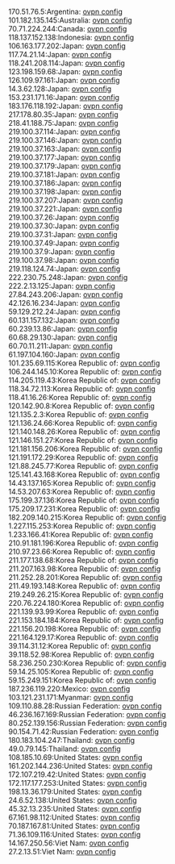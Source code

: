 170.51.76.5:Argentina: [ovpn config](vpn/170_51_76_5.ovpn)  
101.182.135.145:Australia: [ovpn config](vpn/101_182_135_145.ovpn)  
70.71.224.244:Canada: [ovpn config](vpn/70_71_224_244.ovpn)  
118.137.152.138:Indonesia: [ovpn config](vpn/118_137_152_138.ovpn)  
106.163.177.202:Japan: [ovpn config](vpn/106_163_177_202.ovpn)  
117.74.21.14:Japan: [ovpn config](vpn/117_74_21_14.ovpn)  
118.241.208.114:Japan: [ovpn config](vpn/118_241_208_114.ovpn)  
123.198.159.68:Japan: [ovpn config](vpn/123_198_159_68.ovpn)  
126.109.97.161:Japan: [ovpn config](vpn/126_109_97_161.ovpn)  
14.3.62.128:Japan: [ovpn config](vpn/14_3_62_128.ovpn)  
153.231.171.16:Japan: [ovpn config](vpn/153_231_171_16.ovpn)  
183.176.118.192:Japan: [ovpn config](vpn/183_176_118_192.ovpn)  
217.178.80.35:Japan: [ovpn config](vpn/217_178_80_35.ovpn)  
218.41.188.75:Japan: [ovpn config](vpn/218_41_188_75.ovpn)  
219.100.37.114:Japan: [ovpn config](vpn/219_100_37_114.ovpn)  
219.100.37.146:Japan: [ovpn config](vpn/219_100_37_146.ovpn)  
219.100.37.163:Japan: [ovpn config](vpn/219_100_37_163.ovpn)  
219.100.37.177:Japan: [ovpn config](vpn/219_100_37_177.ovpn)  
219.100.37.179:Japan: [ovpn config](vpn/219_100_37_179.ovpn)  
219.100.37.181:Japan: [ovpn config](vpn/219_100_37_181.ovpn)  
219.100.37.186:Japan: [ovpn config](vpn/219_100_37_186.ovpn)  
219.100.37.198:Japan: [ovpn config](vpn/219_100_37_198.ovpn)  
219.100.37.207:Japan: [ovpn config](vpn/219_100_37_207.ovpn)  
219.100.37.221:Japan: [ovpn config](vpn/219_100_37_221.ovpn)  
219.100.37.26:Japan: [ovpn config](vpn/219_100_37_26.ovpn)  
219.100.37.30:Japan: [ovpn config](vpn/219_100_37_30.ovpn)  
219.100.37.31:Japan: [ovpn config](vpn/219_100_37_31.ovpn)  
219.100.37.49:Japan: [ovpn config](vpn/219_100_37_49.ovpn)  
219.100.37.9:Japan: [ovpn config](vpn/219_100_37_9.ovpn)  
219.100.37.98:Japan: [ovpn config](vpn/219_100_37_98.ovpn)  
219.118.124.74:Japan: [ovpn config](vpn/219_118_124_74.ovpn)  
222.230.75.248:Japan: [ovpn config](vpn/222_230_75_248.ovpn)  
222.2.13.125:Japan: [ovpn config](vpn/222_2_13_125.ovpn)  
27.84.243.206:Japan: [ovpn config](vpn/27_84_243_206.ovpn)  
42.126.16.234:Japan: [ovpn config](vpn/42_126_16_234.ovpn)  
59.129.212.24:Japan: [ovpn config](vpn/59_129_212_24.ovpn)  
60.131.157.132:Japan: [ovpn config](vpn/60_131_157_132.ovpn)  
60.239.13.86:Japan: [ovpn config](vpn/60_239_13_86.ovpn)  
60.68.29.130:Japan: [ovpn config](vpn/60_68_29_130.ovpn)  
60.70.11.211:Japan: [ovpn config](vpn/60_70_11_211.ovpn)  
61.197.104.160:Japan: [ovpn config](vpn/61_197_104_160.ovpn)  
101.235.69.115:Korea Republic of: [ovpn config](vpn/101_235_69_115.ovpn)  
106.244.145.10:Korea Republic of: [ovpn config](vpn/106_244_145_10.ovpn)  
114.205.119.43:Korea Republic of: [ovpn config](vpn/114_205_119_43.ovpn)  
118.34.72.113:Korea Republic of: [ovpn config](vpn/118_34_72_113.ovpn)  
118.41.16.26:Korea Republic of: [ovpn config](vpn/118_41_16_26.ovpn)  
120.142.90.8:Korea Republic of: [ovpn config](vpn/120_142_90_8.ovpn)  
121.135.2.3:Korea Republic of: [ovpn config](vpn/121_135_2_3.ovpn)  
121.136.24.66:Korea Republic of: [ovpn config](vpn/121_136_24_66.ovpn)  
121.140.148.26:Korea Republic of: [ovpn config](vpn/121_140_148_26.ovpn)  
121.146.151.27:Korea Republic of: [ovpn config](vpn/121_146_151_27.ovpn)  
121.181.156.206:Korea Republic of: [ovpn config](vpn/121_181_156_206.ovpn)  
121.191.172.29:Korea Republic of: [ovpn config](vpn/121_191_172_29.ovpn)  
121.88.245.77:Korea Republic of: [ovpn config](vpn/121_88_245_77.ovpn)  
125.141.43.168:Korea Republic of: [ovpn config](vpn/125_141_43_168.ovpn)  
14.43.137.165:Korea Republic of: [ovpn config](vpn/14_43_137_165.ovpn)  
14.53.207.63:Korea Republic of: [ovpn config](vpn/14_53_207_63.ovpn)  
175.199.37.136:Korea Republic of: [ovpn config](vpn/175_199_37_136.ovpn)  
175.209.17.231:Korea Republic of: [ovpn config](vpn/175_209_17_231.ovpn)  
182.209.140.215:Korea Republic of: [ovpn config](vpn/182_209_140_215.ovpn)  
1.227.115.253:Korea Republic of: [ovpn config](vpn/1_227_115_253.ovpn)  
1.233.166.41:Korea Republic of: [ovpn config](vpn/1_233_166_41.ovpn)  
210.91.181.196:Korea Republic of: [ovpn config](vpn/210_91_181_196.ovpn)  
210.97.23.66:Korea Republic of: [ovpn config](vpn/210_97_23_66.ovpn)  
211.177.138.68:Korea Republic of: [ovpn config](vpn/211_177_138_68.ovpn)  
211.207.163.98:Korea Republic of: [ovpn config](vpn/211_207_163_98.ovpn)  
211.252.28.201:Korea Republic of: [ovpn config](vpn/211_252_28_201.ovpn)  
211.49.193.148:Korea Republic of: [ovpn config](vpn/211_49_193_148.ovpn)  
219.249.26.215:Korea Republic of: [ovpn config](vpn/219_249_26_215.ovpn)  
220.76.224.180:Korea Republic of: [ovpn config](vpn/220_76_224_180.ovpn)  
221.139.93.99:Korea Republic of: [ovpn config](vpn/221_139_93_99.ovpn)  
221.153.184.184:Korea Republic of: [ovpn config](vpn/221_153_184_184.ovpn)  
221.156.20.198:Korea Republic of: [ovpn config](vpn/221_156_20_198.ovpn)  
221.164.129.17:Korea Republic of: [ovpn config](vpn/221_164_129_17.ovpn)  
39.114.31.12:Korea Republic of: [ovpn config](vpn/39_114_31_12.ovpn)  
39.118.52.98:Korea Republic of: [ovpn config](vpn/39_118_52_98.ovpn)  
58.236.250.230:Korea Republic of: [ovpn config](vpn/58_236_250_230.ovpn)  
59.14.25.105:Korea Republic of: [ovpn config](vpn/59_14_25_105.ovpn)  
59.15.249.151:Korea Republic of: [ovpn config](vpn/59_15_249_151.ovpn)  
187.236.119.220:Mexico: [ovpn config](vpn/187_236_119_220.ovpn)  
103.121.231.171:Myanmar: [ovpn config](vpn/103_121_231_171.ovpn)  
109.110.88.28:Russian Federation: [ovpn config](vpn/109_110_88_28.ovpn)  
46.236.167.169:Russian Federation: [ovpn config](vpn/46_236_167_169.ovpn)  
80.252.139.156:Russian Federation: [ovpn config](vpn/80_252_139_156.ovpn)  
90.154.71.42:Russian Federation: [ovpn config](vpn/90_154_71_42.ovpn)  
180.183.104.247:Thailand: [ovpn config](vpn/180_183_104_247.ovpn)  
49.0.79.145:Thailand: [ovpn config](vpn/49_0_79_145.ovpn)  
108.185.10.69:United States: [ovpn config](vpn/108_185_10_69.ovpn)  
161.202.144.236:United States: [ovpn config](vpn/161_202_144_236.ovpn)  
172.107.219.42:United States: [ovpn config](vpn/172_107_219_42.ovpn)  
172.117.177.253:United States: [ovpn config](vpn/172_117_177_253.ovpn)  
198.13.36.179:United States: [ovpn config](vpn/198_13_36_179.ovpn)  
24.6.52.138:United States: [ovpn config](vpn/24_6_52_138.ovpn)  
45.32.13.235:United States: [ovpn config](vpn/45_32_13_235.ovpn)  
67.161.98.112:United States: [ovpn config](vpn/67_161_98_112.ovpn)  
70.187.167.81:United States: [ovpn config](vpn/70_187_167_81.ovpn)  
71.36.109.116:United States: [ovpn config](vpn/71_36_109_116.ovpn)  
14.167.250.56:Viet Nam: [ovpn config](vpn/14_167_250_56.ovpn)  
27.2.13.51:Viet Nam: [ovpn config](vpn/27_2_13_51.ovpn)  
